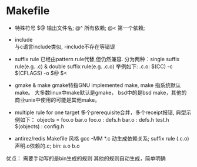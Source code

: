 # Makefile

- 特殊符号
 $@ 输出文件名; @^ 所有依赖; @< 第一个依赖;

- include   
与c语言include类似, -include不存在等错误

- suffix rule 
    已经由pattern rule代替,但仍然兼容.
    分为两种：single suffix rule(e.g. .c) & double suffix rule(e.g. .c.o)
    举例如下:
    .c.o:
        $(CC) -c $(CFLAGS) -o $@ $<

- gmake & make
gmake特指GNU implemented make, make 指系统默认make。
大多数linux中make默认是gmake， bsd中的是bsd make，其他的商业unix中使用的可能是其他make。

- multiple rule for one target
多个prerequisite合并，多个receipt报错, 典型示例如下：
objects = foo.o bar.o
foo.o : defs.h
bar.o : defs.h test.h
$(objects) : config.h

- antirez/redis Makefile 风格
gcc -MM \*.c 动生成依赖关系;
suffix rule (.c.o) 声明.o依赖的.c;
bin: a.o b.o

优点：
    需要手动写的是bin生成的规则
    其他的规则自动生成，简单明确

